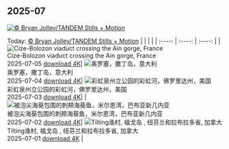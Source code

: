 ## 2025-07
[![© Bryan Jolley/TANDEM Stills + Motion](https://cn.bing.com/th?id=OHR.MesquiteFlats_ZH-CN7152959188_1920x1200.jpg&w=1000)](https://cn.bing.com/th?id=OHR.MesquiteFlats_ZH-CN7152959188_1920x1200.jpg&pid=hp&w=3840&h=2160&rs=1&c=4)

Today: [© Bryan Jolley/TANDEM Stills + Motion](https://cn.bing.com/th?id=OHR.MesquiteFlats_ZH-CN7152959188_1920x1200.jpg&pid=hp&w=3840&h=2160&rs=1&c=4)
  |      |      |      |
| :----: | :----: | :----: |
| ![Cize-Bolozon viaduct crossing the Ain gorge, France](https://cn.bing.com/th?id=OHR.BolozonViaduct_ZH-CN6408632524_1920x1200.jpg&pid=hp&w=384&h=216&rs=1&c=4) <br/> Cize-Bolozon viaduct crossing the Ain gorge, France <br/> 2025-07-05  [download 4K](https://cn.bing.com/th?id=OHR.BolozonViaduct_ZH-CN6408632524_1920x1200.jpg&pid=hp&w=3840&h=2160&rs=1&c=4)| ![奥罗塞，撒丁岛，意大利](https://cn.bing.com/th?id=OHR.OroseiSardegna_ZH-CN5789138034_1920x1200.jpg&pid=hp&w=384&h=216&rs=1&c=4) <br/> 奥罗塞，撒丁岛，意大利 <br/> 2025-07-04  [download 4K](https://cn.bing.com/th?id=OHR.OroseiSardegna_ZH-CN5789138034_1920x1200.jpg&pid=hp&w=3840&h=2160&rs=1&c=4)| ![彩虹泉州立公园的彩虹河，佛罗里达州，美国](https://cn.bing.com/th?id=OHR.RainbowRiver_ZH-CN5320095849_1920x1200.jpg&pid=hp&w=384&h=216&rs=1&c=4) <br/> 彩虹泉州立公园的彩虹河，佛罗里达州，美国 <br/> 2025-07-03  [download 4K](https://cn.bing.com/th?id=OHR.RainbowRiver_ZH-CN5320095849_1920x1200.jpg&pid=hp&w=3840&h=2160&rs=1&c=4)|
| ![被泡尖海葵包围的刺颊海葵鱼，米尔恩湾，巴布亚新几内亚](https://cn.bing.com/th?id=OHR.MaroonClownfish_ZH-CN5071934692_1920x1200.jpg&pid=hp&w=384&h=216&rs=1&c=4) <br/> 被泡尖海葵包围的刺颊海葵鱼，米尔恩湾，巴布亚新几内亚 <br/> 2025-07-02  [download 4K](https://cn.bing.com/th?id=OHR.MaroonClownfish_ZH-CN5071934692_1920x1200.jpg&pid=hp&w=3840&h=2160&rs=1&c=4)| ![Tilting渔村, 福戈岛 , 纽芬兰和拉布拉多省, 加拿大](https://cn.bing.com/th?id=OHR.CanadaDayFogo_ZH-CN2593963748_1920x1200.jpg&pid=hp&w=384&h=216&rs=1&c=4) <br/> Tilting渔村, 福戈岛 , 纽芬兰和拉布拉多省, 加拿大 <br/> 2025-07-01  [download 4K](https://cn.bing.com/th?id=OHR.CanadaDayFogo_ZH-CN2593963748_1920x1200.jpg&pid=hp&w=3840&h=2160&rs=1&c=4) |